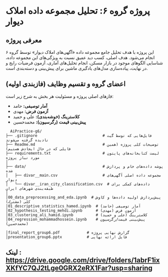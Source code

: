 # پروژه گروه ۶: تحلیل مجموعه داده املاک دیوار

## معرفی پروژه

این پروژه با هدف تحلیل جامع مجموعه داده «آگهی‌های املاک دیوار» توسط گروه ۶ انجام می‌شود. هدف اصلی، کسب دید عمیق نسبت به ویژگی‌های این مجموعه داده، شناسایی الگوهای موجود در بازار مسکن، انجام تحلیل‌های آماری، آزمون فرضیات رایج و در نهایت، پیاده‌سازی مدل‌های یادگیری ماشین برای پیش‌بینی و دسته‌بندی است.

## اعضای گروه و تقسیم وظایف (فازبندی اولیه)

فازهای اصلی پروژه و مسئولیت هر بخش به شرح زیر است:

* **آمار توصیفی:** حامد
* **آزمون فرض:** مهدی
* **کلاسترینگ (خوشه‌بندی):** علی و حمید
* **پیش‌بینی قیمت (رگرسیون):** محمدحسین

```
  AiPractice-g6/
├── .gitignore                             # فایل‌هایی که توسط گیت نادیده گرفته می‌شوند
├── Readme.md                              # توضیحات کلی پروژه (همین فایلی که در حال ایجادش هستیم)
├── requirements.txt                       # لیست کتابخانه‌های پایتون مورد نیاز پروژه
│
├── data/                                  # پوشه داده‌های خام و پردازش شده
│   ├── divar__main.csv                    # مجموعه داده اصلی آگهی‌های دیوار
│   └── divar__iran_city_classification.csv  # داده‌های کمکی برای طبقه‌بندی شهرهای ایران
│
│00_data_preprocessing_and_eda.ipynb  # پیش‌پردازش اولیه داده‌ها و کاوش کلی (مشترک)
│01_descriptive_statistics_hamed.ipynb  # آمار توصیفی (حامد)
│02_hypothesis_testing_mehdi.ipynb      # آزمون فرض (مهدی)
│03_clustering_ali_hamid.ipynb          # کلاسترینگ (علی و حمید)
│04_regression_mohammadhossein.ipynb    # پیش‌بینی قیمت/رگرسیون (محمدحسین)

│final_report_group6.pdf            # گزارش نهایی پروژه
│presentation_group6.pptx           # فایل ارائه نهایی
```
## لینک : https://drive.google.com/drive/folders/1abrF1ixXKfYC7QJ2tLge0GRX2eRX1Far?usp=sharing
